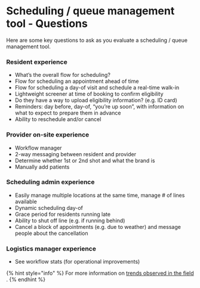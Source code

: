 # Scheduling / queue management tool - Questions

Here are some key questions to ask as you evaluate a scheduling / queue management tool.

### **Resident experience**

* What’s the overall flow for scheduling?
* Flow for scheduling an appointment ahead of time
* Flow for scheduling a day-of visit and schedule a real-time walk-in 
* Lightweight screener at time of booking to confirm eligibility
* Do they have a way to upload eligibility information? \(e.g. ID card\)
* Reminders: day before, day-of, “you’re up soon”, with information on what to expect to prepare them in advance
* Ability to reschedule and/or cancel

### **Provider on-site experience**

* Workflow manager
* 2-way messaging between resident and provider
* Determine whether 1st or 2nd shot and what the brand is
* Manually add patients

### **Scheduling admin experience**

* Easily manage multiple locations at the same time, manage \# of lines available 
* Dynamic scheduling day-of
* Grace period for residents running late
* Ability to shut off line \(e.g. if running behind\)
* Cancel a block of appointments \(e.g. due to weather\) and message people about the cancellation

### **Logistics manager experience**

* See workflow stats \(for operational improvements\)

{% hint style="info" %}
For more information on [trends observed in the field ](../../summary-of-findings/). 
{% endhint %}




